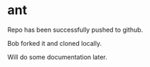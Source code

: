 # ant
Repo has been successfully pushed to github.

Bob forked it and cloned locally.

Will do some documentation later.
